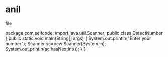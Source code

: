 # anil
file

package com.selfcode;
import java.util.Scanner;
public class DetectNumber
{
    public static void main(String[] args)
    {
        System.out.println("Enter your number");
        Scanner sc=new Scanner(System.in);
        System.out.println(sc.hasNextInt());
    }
}
